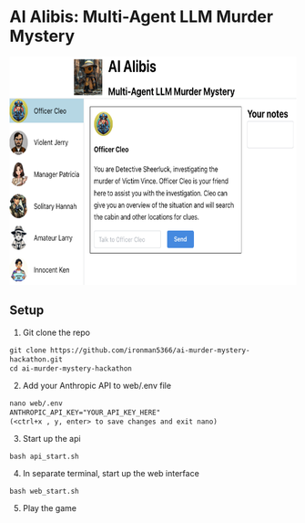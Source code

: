 # AI Alibis: Multi-Agent LLM Murder Mystery
<div align="center">
<img alt="Ai Alibis Logo" src="https://raw.githubusercontent.com/ironman5366/ai-murder-mystery-hackathon/actually_playable/web/src/assets/screenshot.png" height="400px">
</div>

## Setup
1. Git clone the repo
```
git clone https://github.com/ironman5366/ai-murder-mystery-hackathon.git
cd ai-murder-mystery-hackathon
```
2. Add your Anthropic API to web/.env file
```
nano web/.env
ANTHROPIC_API_KEY="YOUR_API_KEY_HERE"
(<ctrl+x , y, enter> to save changes and exit nano)
```
3. Start up the api
```
bash api_start.sh
```
4. In separate terminal, start up the web interface
```
bash web_start.sh
```
5. Play the game
